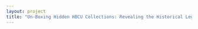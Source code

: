 ```yaml
--- 
layout: project 
title: "Un-Boxing Hidden HBCU Collections: Revealing the Historical Legacies of HBCUs" 
---
```



